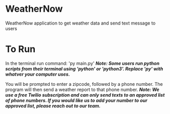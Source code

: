 # WeatherNow
WeatherNow application to get weather data and send text message to users 

# To Run
In the terminal run command: 'py main.py' ***Note: Some users run python scripts from their terminal using 'python' or 'python3'. Replace 'py' with whatver your computer uses.***

You will be prompted to enter a zipcode, followed by a phone number. The program will then send a weather report to that phone number. ***Note: We use a free Twilio subscription and can only send texts to an approved list of phone numbers. If you would like us to add your number to our approved list, please reach out to our team.***
